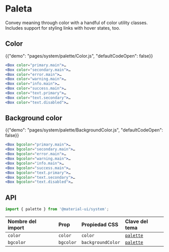 # Paleta

<p class="description">Convey meaning through color with a handful of color utility classes. Includes support for styling links with hover states, too.</p>

## Color

{{"demo": "pages/system/palette/Color.js", "defaultCodeOpen": false}}

```jsx
<Box color="primary.main">…
<Box color="secondary.main">…
<Box color="error.main">…
<Box color="warning.main">…
<Box color="info.main">…
<Box color="success.main">…
<Box color="text.primary">…
<Box color="text.secondary">…
<Box color="text.disabled">…
```

## Background color

{{"demo": "pages/system/palette/BackgroundColor.js", "defaultCodeOpen": false}}

```jsx
<Box bgcolor="primary.main">…
<Box bgcolor="secondary.main">…
<Box bgcolor="error.main">…
<Box bgcolor="warning.main">…
<Box bgcolor="info.main">…
<Box bgcolor="success.main">…
<Box bgcolor="text.primary">…
<Box bgcolor="text.secondary">…
<Box bgcolor="text.disabled">…
```

## API

```js
import { palette } from '@material-ui/system';
```

| Nombre del import | Prop      | Propiedad CSS     | Clave del tema                                                   |
|:----------------- |:--------- |:----------------- |:---------------------------------------------------------------- |
| `color`           | `color`   | `color`           | [`palette`](/customization/default-theme/?expand-path=$.palette) |
| `bgcolor`         | `bgcolor` | `backgroundColor` | [`palette`](/customization/default-theme/?expand-path=$.palette) |